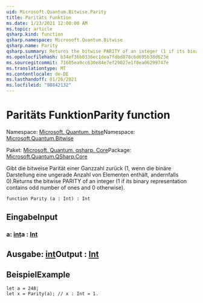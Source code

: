 ```yaml
---
uid: Microsoft.Quantum.Bitwise.Parity
title: Paritäts Funktion
ms.date: 1/23/2021 12:00:00 AM
ms.topic: article
qsharp.kind: function
qsharp.namespace: Microsoft.Quantum.Bitwise
qsharp.name: Parity
qsharp.summary: Returns the bitwise PARITY of an integer (1 if its binary representation contains odd number of ones and 0 otherwise).
ms.openlocfilehash: b34ef36b0336ec1dea7fdbd878c6d695b38d623e
ms.sourcegitcommit: 71605ea9cc630e84e7ef29027e1f0ea06299747e
ms.translationtype: MT
ms.contentlocale: de-DE
ms.lasthandoff: 01/26/2021
ms.locfileid: "98842132"
---
```

# <a name="parity-function"></a><span data-ttu-id="44fe2-102">Paritäts Funktion</span><span class="sxs-lookup"><span data-stu-id="44fe2-102">Parity function</span></span>

<span data-ttu-id="44fe2-103">Namespace: [Microsoft. Quantum. bitse](xref:Microsoft.Quantum.Bitwise)</span><span class="sxs-lookup"><span data-stu-id="44fe2-103">Namespace: [Microsoft.Quantum.Bitwise](xref:Microsoft.Quantum.Bitwise)</span></span>

<span data-ttu-id="44fe2-104">Paket: [Microsoft. Quantum. qsharp. Core](https://nuget.org/packages/Microsoft.Quantum.QSharp.Core)</span><span class="sxs-lookup"><span data-stu-id="44fe2-104">Package: [Microsoft.Quantum.QSharp.Core](https://nuget.org/packages/Microsoft.Quantum.QSharp.Core)</span></span>


<span data-ttu-id="44fe2-105">Gibt die bitweise Parität einer Ganzzahl zurück (1, wenn die binäre Darstellung eine ungerade Anzahl von Elementen enthält, andernfalls 0).</span><span class="sxs-lookup"><span data-stu-id="44fe2-105">Returns the bitwise PARITY of an integer (1 if its binary representation contains odd number of ones and 0 otherwise).</span></span>

```qsharp
function Parity (a : Int) : Int
```


## <a name="input"></a><span data-ttu-id="44fe2-106">Eingabe</span><span class="sxs-lookup"><span data-stu-id="44fe2-106">Input</span></span>

### <a name="a--int"></a><span data-ttu-id="44fe2-107">a: [int](xref:microsoft.quantum.lang-ref.int)</span><span class="sxs-lookup"><span data-stu-id="44fe2-107">a : [Int](xref:microsoft.quantum.lang-ref.int)</span></span>





## <a name="output--int"></a><span data-ttu-id="44fe2-108">Ausgabe: [int](xref:microsoft.quantum.lang-ref.int)</span><span class="sxs-lookup"><span data-stu-id="44fe2-108">Output : [Int](xref:microsoft.quantum.lang-ref.int)</span></span>



## <a name="example"></a><span data-ttu-id="44fe2-109">Beispiel</span><span class="sxs-lookup"><span data-stu-id="44fe2-109">Example</span></span>

```qsharp
let a = 248;
let x = Parity(a); // x : Int = 1.
```
